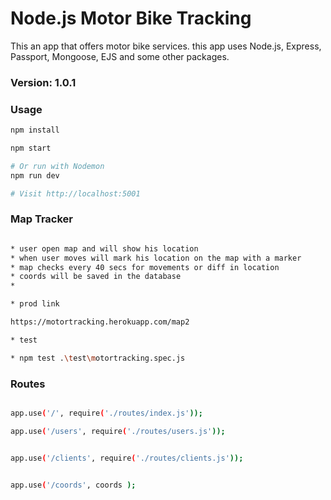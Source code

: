 # Node.js Motor Bike Tracking

This an app that offers motor bike services. 
this app uses Node.js, Express, Passport, Mongoose, EJS and some other packages.

### Version: 1.0.1

### Usage

```sh
npm install

npm start

# Or run with Nodemon
npm run dev

# Visit http://localhost:5001


```

### Map Tracker  

```sh

* user open map and will show his location
* when user moves will mark his location on the map with a marker
* map checks every 40 secs for movements or diff in location
* coords will be saved in the database
* 

* prod link

https://motortracking.herokuapp.com/map2

* test

* npm test .\test\motortracking.spec.js

```

### Routes  
```sh

app.use('/', require('./routes/index.js'));

app.use('/users', require('./routes/users.js'));


app.use('/clients', require('./routes/clients.js'));


app.use('/coords', coords );

```


